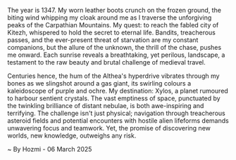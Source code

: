 
The year is 1347.  My worn leather boots crunch on the frozen ground, the biting wind whipping my cloak around me as I traverse the unforgiving peaks of the Carpathian Mountains.  My quest: to reach the fabled city of Kitezh, whispered to hold the secret to eternal life.  Bandits, treacherous passes, and the ever-present threat of starvation are my constant companions, but the allure of the unknown, the thrill of the chase, pushes me onward. Each sunrise reveals a breathtaking, yet perilous, landscape, a testament to the raw beauty and brutal challenge of medieval travel.


Centuries hence, the hum of the Althea's hyperdrive vibrates through my bones as we slingshot around a gas giant, its swirling colours a kaleidoscope of purple and ochre.  My destination: Xylos, a planet rumoured to harbour sentient crystals.  The vast emptiness of space, punctuated by the twinkling brilliance of distant nebulae, is both awe-inspiring and terrifying.  The challenge isn't just physical; navigation through treacherous asteroid fields and potential encounters with hostile alien lifeforms demands unwavering focus and teamwork.  Yet, the promise of discovering new worlds, new knowledge, outweighs any risk.

~ By Hozmi - 06 March 2025

